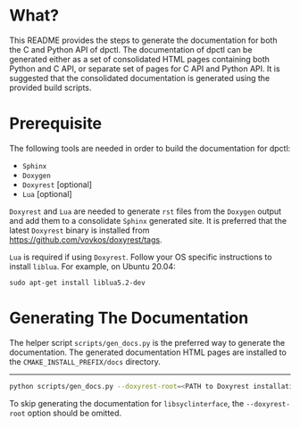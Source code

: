 What?
=====

This README provides the steps to generate the documentation for both the
C and Python API of dpctl. The documentation of dpctl can be generated either
as a set of consolidated HTML pages containing both Python and C API, or
separate set of pages for C API and Python API. It is suggested that the
consolidated documentation is generated using the provided build scripts.

Prerequisite
============

The following tools are needed in order to build the documentation for dpctl:

- `Sphinx`
- `Doxygen`
- `Doxyrest` [optional]
- `Lua` [optional]

`Doxyrest` and `Lua` are needed to generate `rst` files from the `Doxygen`
output and add them to a consolidate `Sphinx` generated site. It is preferred
that the latest `Doxyrest` binary is installed from
https://github.com/vovkos/doxyrest/tags.

`Lua` is required if using `Doxyrest`. Follow your OS specific
instructions to install `liblua`. For example, on Ubuntu 20.04:

```
sudo apt-get install liblua5.2-dev
```

Generating The Documentation 
============================

The helper script ``scripts/gen_docs.py`` is the preferred way to generate the
documentation. The generated documentation HTML pages are installed to the
``CMAKE_INSTALL_PREFIX/docs`` directory.

----------------------------
```bash
python scripts/gen_docs.py --doxyrest-root=<PATH to Doxyrest installation>
```
To skip generating the documentation for ``libsyclinterface``, the
``--doxyrest-root`` option should be omitted.
